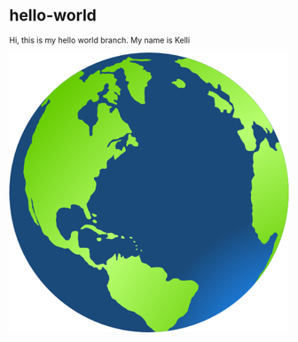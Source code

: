 # hello-world

Hi, this is my hello world branch. My name is Kelli

![world image](images/world-world-hi.png)
